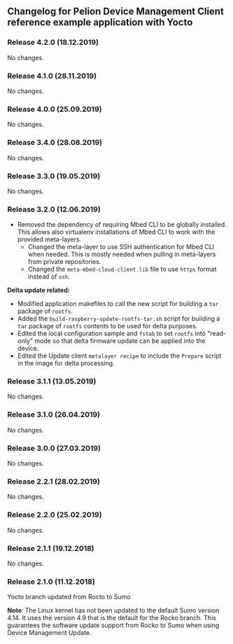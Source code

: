 ## Changelog for Pelion Device Management Client reference example application with Yocto

### Release 4.2.0 (18.12.2019)

No changes.

### Release 4.1.0 (28.11.2019)

No changes.

### Release 4.0.0 (25.09.2019)

No changes.

### Release 3.4.0 (28.08.2019)

No changes.

### Release 3.3.0 (19.05.2019)

No changes.

### Release 3.2.0 (12.06.2019)

* Removed the dependency of requiring Mbed CLI to be globally installed. This allows also virtualenv installations of Mbed CLI to work with the provided meta-layers.
  * Changed the meta-layer to use SSH authentication for Mbed CLI when needed. This is mostly needed when pulling in meta-layers from private repositories.
  * Changed the `meta-mbed-cloud-client.lib` file to use `https` format instead of `ssh`.

**Delta update related:**

* Modified application makefiles to call the new script for building a `tar` package of `rootfs`.
* Added the `build-raspberry-update-rootfs-tar.sh` script for building a `tar` package of `rootfs` contents to be used for delta purposes.
* Edited the local configuration sample and `fstab` to set `rootfs` into "read-only" mode so that delta firmware update can be applied into the device.
* Edited the Update client `metalayer recipe` to include the `Prepare` script in the image for delta processing.

### Release 3.1.1 (13.05.2019)

No changes.

### Release 3.1.0 (26.04.2019)

No changes.

### Release 3.0.0 (27.03.2019)

No changes.

### Release 2.2.1 (28.02.2019)

No changes.

### Release 2.2.0 (25.02.2019)

No changes.

### Release 2.1.1 (19.12.2018)

No changes.

### Release 2.1.0 (11.12.2018)

Yocto branch updated from Rocto to Sumo

 <span class="notes">**Note**: The Linux kernel has not been updated to the default Sumo version 4.14. It uses the version 4.9 that is the default for the Rocko branch. This guarantees the software update support from Rocko to Sumo when using Device Management Update.</span>
